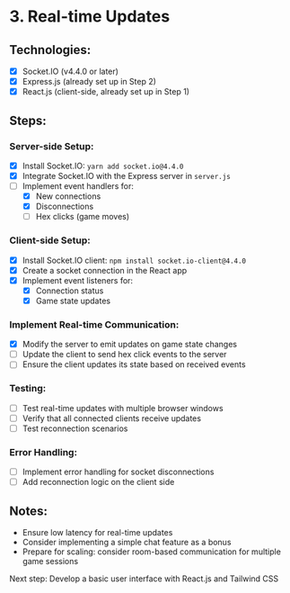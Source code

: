 # 3. Real-time Updates

## Technologies:
- [x] Socket.IO (v4.4.0 or later)
- [x] Express.js (already set up in Step 2)
- [x] React.js (client-side, already set up in Step 1)

## Steps:

### Server-side Setup:
- [x] Install Socket.IO: `yarn add socket.io@4.4.0`
- [x] Integrate Socket.IO with the Express server in `server.js`
- [ ] Implement event handlers for:
  - [x] New connections
  - [x] Disconnections
  - [ ] Hex clicks (game moves)

### Client-side Setup:
- [x] Install Socket.IO client: `npm install socket.io-client@4.4.0`
- [x] Create a socket connection in the React app
- [x] Implement event listeners for:
  - [x] Connection status
  - [x] Game state updates

### Implement Real-time Communication:
- [x] Modify the server to emit updates on game state changes
- [ ] Update the client to send hex click events to the server
- [ ] Ensure the client updates its state based on received events

### Testing:
- [ ] Test real-time updates with multiple browser windows
- [ ] Verify that all connected clients receive updates
- [ ] Test reconnection scenarios

### Error Handling:
- [ ] Implement error handling for socket disconnections
- [ ] Add reconnection logic on the client side

## Notes:
- Ensure low latency for real-time updates
- Consider implementing a simple chat feature as a bonus
- Prepare for scaling: consider room-based communication for multiple game sessions

Next step: Develop a basic user interface with React.js and Tailwind CSS